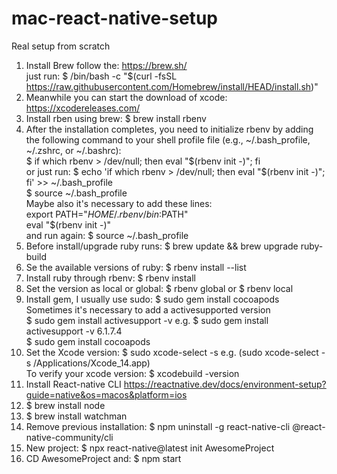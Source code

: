 # mac-react-native-setup
Real setup from scratch

1) Install Brew follow the: https://brew.sh/ <br>
   just run: $ /bin/bash -c "$(curl -fsSL https://raw.githubusercontent.com/Homebrew/install/HEAD/install.sh)"
2) Meanwhile you can start the download of xcode: https://xcodereleases.com/
3) Install rben using brew: $ brew install rbenv
4) After the installation completes, you need to initialize rbenv by adding the following command to your shell profile file (e.g., ~/.bash_profile, ~/.zshrc, or ~/.bashrc):<br>
   $ if which rbenv > /dev/null; then eval "$(rbenv init -)"; fi<br>
   or just run: $ echo 'if which rbenv > /dev/null; then eval "$(rbenv init -)"; fi' >> ~/.bash_profile<br>
   $ source ~/.bash_profile<br>
   Maybe also it's necessary to add these lines:<br>
     export PATH="$HOME/.rbenv/bin:$PATH"<br>
     eval "$(rbenv init -)"<br>
   and run again: $ source ~/.bash_profile
5) Before install/upgrade  ruby runs: $ brew update && brew upgrade ruby-build
6) Se the available versions of ruby: $ rbenv install --list
7) Install ruby through rbenv: $ rbenv install <version>
8) Set the version as local or global: $ rbenv global <version> or $ rbenv local <version>
9) Install gem, I usually use sudo: $ sudo gem install cocoapods<br>
   Sometimes it's necessary to add a activesupported version<br>
   $ sudo gem install activesupport -v <version> e.g. $ sudo gem install activesupport -v 6.1.7.4<br>
   $ sudo gem install cocoapods
11) Set the Xcode version: $ sudo xcode-select -s <path to your xcode> e.g. (sudo xcode-select -s /Applications/Xcode_14.app)<br>
    To verify your xcode version: $ xcodebuild -version
12) Install React-native CLI https://reactnative.dev/docs/environment-setup?guide=native&os=macos&platform=ios
13) $ brew install node
14) $ brew install watchman
15) Remove previous installation: $ npm uninstall -g react-native-cli @react-native-community/cli
16) New project: $ npx react-native@latest init AwesomeProject
17) CD AwesomeProject and: $ npm start
